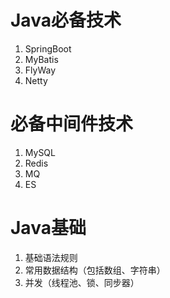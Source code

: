 # Java必备技术

1. SpringBoot
2. MyBatis
3. FlyWay
4. Netty

# 必备中间件技术

1. MySQL
2. Redis
3. MQ
4. ES

# Java基础

1. 基础语法规则
2. 常用数据结构（包括数组、字符串）
3. 并发（线程池、锁、同步器）
